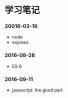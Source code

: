 # 学习笔记

### 20016-03-16

* node
* express

### 2016-08-28

* ES 6

### 2016-09-11

* javascript: the good part
